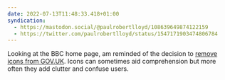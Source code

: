 ```yaml
---
date: 2022-07-13T11:48:33.418+01:00
syndication:
  - https://mastodon.social/@paulrobertlloyd/108639649874122159
  - https://twitter.com/paulrobertlloyd/status/1547171903474806784
---
```

Looking at the BBC home page, am reminded of the decision to [remove icons from GOV.UK](https://gds.blog.gov.uk/2013/06/18/retiring-our-icons/). Icons can sometimes aid comprehension but more often they add clutter and confuse users.
